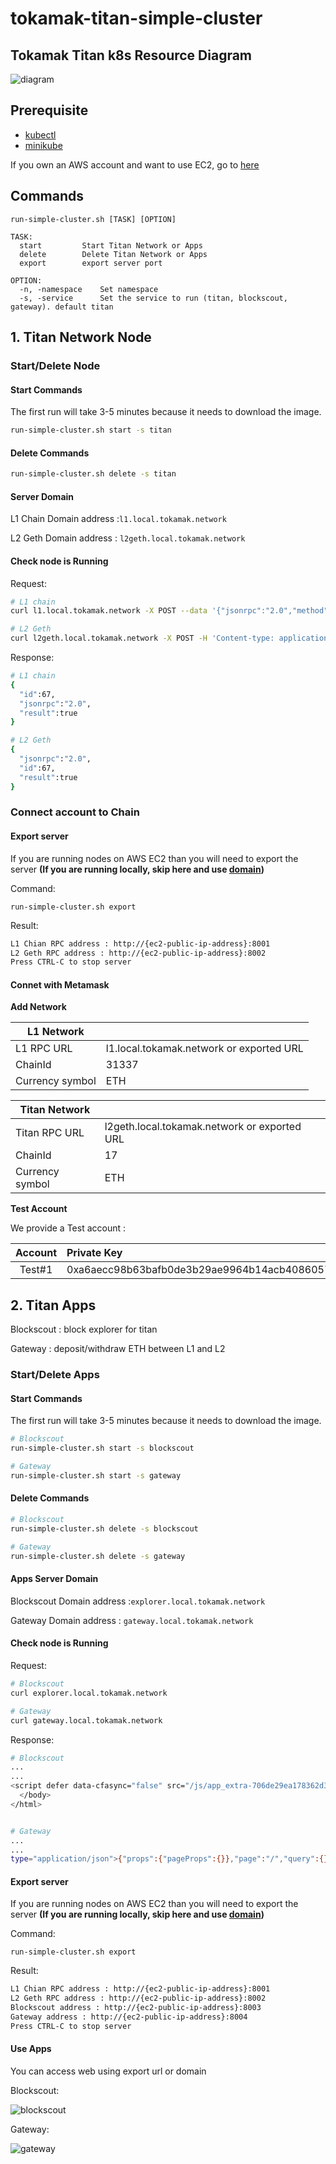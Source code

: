 # tokamak-titan-simple-cluster

## Tokamak Titan k8s Resource Diagram

![diagram](./assets/k8s-titan-diagram.png)

## Prerequisite

- [kubectl](https://kubernetes.io/docs/tasks/tools/#kubectl)
- [minikube](https://minikube.sigs.k8s.io/docs/start/)

If you own an AWS account and want to use EC2, go to [here](./terraform/README.md)

## Commands

```
run-simple-cluster.sh [TASK] [OPTION]

TASK:
  start         Start Titan Network or Apps
  delete        Delete Titan Network or Apps
  export        export server port

OPTION:
  -n, -namespace    Set namespace
  -s, -service      Set the service to run (titan, blockscout, gateway). default titan
```

## 1. Titan Network Node

### Start/Delete Node

#### Start Commands

The first run will take 3-5 minutes because it needs to download the image.

```bash
run-simple-cluster.sh start -s titan
```

#### Delete Commands

```bash
run-simple-cluster.sh delete -s titan
```

#### Server Domain

L1 Chain Domain address :`l1.local.tokamak.network`

L2 Geth Domain address : `l2geth.local.tokamak.network`

#### Check node is Running

Request:

```bash
# L1 chain
curl l1.local.tokamak.network -X POST --data '{"jsonrpc":"2.0","method":"net_listening","params":[],"id":67}'

# L2 Geth
curl l2geth.local.tokamak.network -X POST -H 'Content-type: application/json'  --data '{"jsonrpc":"2.0","method":"net_listening","params":[],"id":67}'
```

Response:

```bash
# L1 chain
{
  "id":67,
  "jsonrpc":"2.0",
  "result":true
}

# L2 Geth
{
  "jsonrpc":"2.0",
  "id":67,
  "result":true
}
```

### Connect account to Chain

#### Export server

If you are running nodes on AWS EC2 than you will need to export the server
**(If you are running locally, skip here and use [domain](####server-domain))**

Command:

```
run-simple-cluster.sh export
```

Result:

```bash
L1 Chian RPC address : http://{ec2-public-ip-address}:8001
L2 Geth RPC address : http://{ec2-public-ip-address}:8002
Press CTRL-C to stop server
```

#### Connet with Metamask

**Add Network**

| L1 Network      |                                          |
| --------------- | ---------------------------------------- |
| L1 RPC URL      | l1.local.tokamak.network or exported URL |
| ChainId         | 31337                                    |
| Currency symbol | ETH                                      |

| Titan Network   |                                              |
| --------------- | -------------------------------------------- |
| Titan RPC URL   | l2geth.local.tokamak.network or exported URL |
| ChainId         | 17                                           |
| Currency symbol | ETH                                          |

**Test Account**

We provide a Test account :

| Account | Private Key                                                        |
| :-----: | :----------------------------------------------------------------- |
| Test#1  | 0xa6aecc98b63bafb0de3b29ae9964b14acb4086057808be29f90150214ebd4a0f |

## 2. Titan Apps

Blockscout : block explorer for titan

Gateway : deposit/withdraw ETH between L1 and L2

### Start/Delete Apps

#### Start Commands

The first run will take 3-5 minutes because it needs to download the image.

```bash
# Blockscout
run-simple-cluster.sh start -s blockscout

# Gateway
run-simple-cluster.sh start -s gateway
```

#### Delete Commands

```bash
# Blockscout
run-simple-cluster.sh delete -s blockscout

# Gateway
run-simple-cluster.sh delete -s gateway
```

#### Apps Server Domain

Blockscout Domain address :`explorer.local.tokamak.network`

Gateway Domain address : `gateway.local.tokamak.network`

#### Check node is Running

Request:

```bash
# Blockscout
curl explorer.local.tokamak.network

# Gateway
curl gateway.local.tokamak.network
```

Response:

```bash
# Blockscout
...
...
<script defer data-cfasync="false" src="/js/app_extra-706de29ea178362d3534e02ac8ebe06c.js?vsn=d"></script>
  </body>
</html>


# Gateway
...
...
type="application/json">{"props":{"pageProps":{}},"page":"/","query":{},"buildId":"ntY29gUMhBO4humM4EDoG","nextExport":true,"autoExport":true,"isFallback":false,"scriptLoader":[]}</script></body></html>
```

#### Export server

If you are running nodes on AWS EC2 than you will need to export the server
**(If you are running locally, skip here and use [domain](####apps-server-domain))**

Command:

```
run-simple-cluster.sh export
```

Result:

```bash
L1 Chian RPC address : http://{ec2-public-ip-address}:8001
L2 Geth RPC address : http://{ec2-public-ip-address}:8002
Blockscout address : http://{ec2-public-ip-address}:8003
Gateway address : http://{ec2-public-ip-address}:8004
Press CTRL-C to stop server
```

#### Use Apps

You can access web using export url or domain

Blockscout:

![blockscout](./assets/blockscout_main.png)

Gateway:

![gateway](./assets/gateway_main.png)
